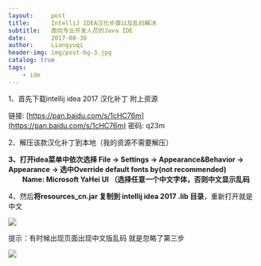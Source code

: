 ```yaml
---
layout:     post
title:      IntelliJ IDEA汉化步骤以及乱码解决
subtitle:   面向专业开发人员的Java IDE
date:       2017-08-30
author:     Liangyuqi
header-img: img/post-bg-3.jpg
catalog: true
tags:
    - ide
---
```


1、首先下载intellij idea 2017 汉化补丁 附上资源

链接: [https://pan.baidu.com/s/1cHC76m](https://pan.baidu.com/s/1cHC76m) 密码: q23m

 2、解压该款汉化补丁到本地（我的资源不需要解压） 

**3、打开idea菜单中依次选择 File -> Settings -> Appearance&Behavior -> Appearance -> 选中Override default fonts by(not recommended)
　　Name: Microsoft YaHei UI （选择任意一个中文字体，否则中文显示乱码**
 

4、然后**将resources_cn.jar 复制到 intellij idea 2017 .lib 目录**，重新打开就是中文 

![](http://photo.lustforlife.cn/7.png)

提示：有时候出现页面出现中文版乱码 就是忽略了第三步

![](http://photo.lustforlife.cn/8.jpg)
